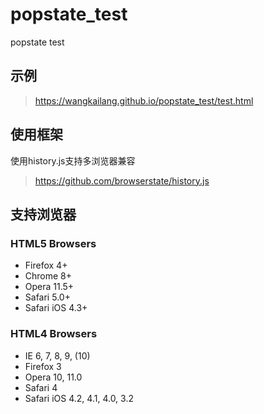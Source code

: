 # popstate_test
popstate test

## 示例
> https://wangkailang.github.io/popstate_test/test.html

## 使用框架
使用history.js支持多浏览器兼容
> https://github.com/browserstate/history.js

## 支持浏览器
### HTML5 Browsers
- Firefox 4+
- Chrome 8+
- Opera 11.5+
- Safari 5.0+
- Safari iOS 4.3+
### HTML4 Browsers
- IE 6, 7, 8, 9, (10)
- Firefox 3
- Opera 10, 11.0
- Safari 4
- Safari iOS 4.2, 4.1, 4.0, 3.2

